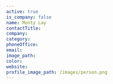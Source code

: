 ```yaml
---
active: true
is_company: false
name: Monty Lay
contactTitle:
company:
category:
phoneOffice:
email:
image_path:
color:
website:
profile_image_path: /images/person.png
---
```

